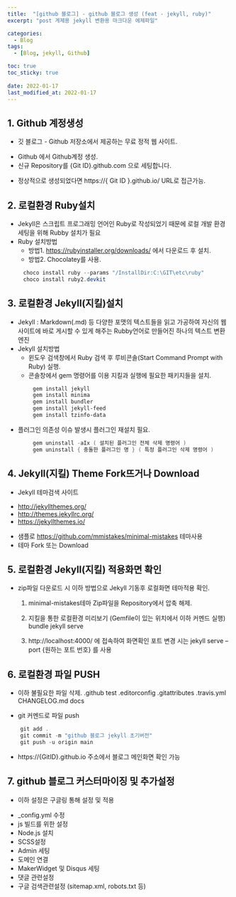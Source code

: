 ```yaml
---
title:  "[github 블로그] - github 블로그 생성 (feat - jekyll, ruby)"
excerpt: "post 게제용 jekyll 변환용 마크다운 에제파일"

categories:
  - Blog
tags:
  - [Blog, jekyll, Github]

toc: true
toc_sticky: true
 
date: 2022-01-17
last_modified_at: 2022-01-17
---
```


## 1. Github 계정생성
 * 깃 블로그 - Github 저장소에서 제공하는 무료 정적 웹 사이트.
  - Github 에서 Github계정 생성. 
  - 신규 Repository를 {Git ID}.github.com 으로 세팅합니다.

 * 정상적으로 생성되었다면 https://{ Git ID }.github.io/ URL로 접근가능.

## 2. 로컬환경 Ruby설치
 * Jekyll은 스크립트 프로그래밍 언어인 Ruby로 작성되었기 때문에 로컬 개발 환경 세팅을 위해 Rubby 설치가 필요
 * Ruby 설치방법
   - 방법1. https://rubyinstaller.org/downloads/ 에서 다운로드 후 설치.
   - 방법2. Chocolatey를 사용.
```powershell
     choco install ruby --params "/InstallDir:C:\GIT\etc\ruby"
     choco install ruby2.devkit  
```
## 3. 로컬환경 Jekyll(지킬)설치
 * Jekyll : Markdown(.md) 등 다양한 포맷의 텍스트들을 읽고 가공하여 자신의 웹 사이트에 바로 게시할 수 있게 해주는 Rubby언어로 만들어진 하나의 텍스트 변환 엔진
 * Jekyll 설치방법
   - 윈도우 검색창에서 Ruby 검색 후 루비콘솔(Start Command Prompt with Ruby) 실행.
   - 콘솔창에서 gem 명령어를 이용 지킬과 실행에 필요한 패키지들을 설치.
```powershell
        gem install jekyll
        gem install minima
        gem install bundler
        gem install jekyll-feed
        gem install tzinfo-data
```
   - 플러그인 의존성 이슈 발생시 플러그인 재설치 필요.
```powershell
        gem uninstall -aIx ( 설치된 플러그인 전체 삭제 명령어 )
        gem uninstall { 충돌한 플러그인 명 } ( 특정 플러그인 삭제 명령어 )      
```
## 4. Jekyll(지킬) Theme Fork뜨거나 Download
 * Jekyll 테마검색 사이트
  - http://jekyllthemes.org/
  - http://themes.jekyllrc.org/
  - https://jekyllthemes.io/

 * 샘플로 https://github.com/mmistakes/minimal-mistakes 테마사용
 * 테마 Fork 또는 Download

## 5. 로컬환경 Jekyll(지킬) 적용화면 확인
 * zip파일 다운로드 시 이하 방법으로 Jekyll 기동후 로컬화면 테마적용 확인.
   1) minimal-mistakes테마 Zip파일을 Repository에서 압축 해제.
   2) 지킬을 통한 로컬환경 미리보기 (Gemfile이 있는 위치에서 이하 커멘드 실행)
        bundle
        jekyll serve

   3) http://localhost:4000/ 에 접속하여 화면확인
      포트 변경 시는 jekyll serve –port {원하는 포트 번호} 를 사용

## 6. 로컬환경 파일 PUSH
 * 이하 불필요한 파일 삭제.
    .github
    test
    .editorconfig
    .gitattributes
    .travis.yml
    CHANGELOG.md
    docs

 * git 커멘드로 파일 push
```powershell
    git add .
    git commit -m "github 블로그 jekyll 초기버전"
    git push -u origin main
```
 * https://{GitID}.github.io 주소에서 블로그 메인화면 확인 가능

## 7. github 블로그 커스터마이징 및 추가설정
 * 이하 설정은 구글링 통해 설정 및 적용
  - _config.yml 수정
  - js 빌드를 위한 설정
  - Node.js 설치
  - SCSS설정
  - Admin 세팅
  - 도메인 연결
  - MakerWidget 및 Disqus 세팅
  - 댓글 관련설정
  - 구글 검색관련설정 (sitemap.xml, robots.txt 등)

